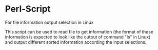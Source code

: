 # Perl-Script
For file information output selection in Linux

This script can be used to read file to get 
information (the format of these information 
is expected to look like the output of command 
"ls" in Linux) and output different sorted 
information according the input selections.
